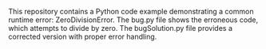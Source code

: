 This repository contains a Python code example demonstrating a common runtime error: ZeroDivisionError. The bug.py file shows the erroneous code, which attempts to divide by zero.  The bugSolution.py file provides a corrected version with proper error handling.